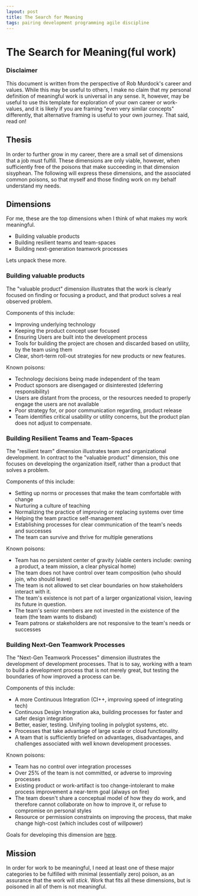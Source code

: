 ```yaml
---
layout: post
title: The Search for Meaning
tags: pairing development programming agile discipline
---
```


# The Search for Meaning(ful work)

### Disclaimer

This document is written from the perspective of Rob Murdock's career and values. While this may be useful to others, I make no claim that my personal definition of meaningful work is universal in any sense. It, however, may be useful to use this template for exploration of your own career or work-values, and it is likely if you are framing "even very similar concepts" differently, that alternative framing is useful to your own journey. That said, read on! 

## Thesis

In order to further grow in my career, there are a small set of dimensions that a job must fulfill. These dimensions are only viable, however, when sufficiently free of the poisons that make succeeding in that dimension sisyphean. The following will express these dimensions, and the associated common poisons, so that myself and those finding work on my behalf understand my needs.

## Dimensions

For me, these are the top dimensions when I think of what makes my work meaningful.

  - Building valuable products
  - Building resilient teams and team-spaces
  - Building next-generation teamwork processes
  
Lets unpack these more.

### Building valuable products

The "valuable product" dimension illustrates that the work is clearly focused on finding or focusing a product, and that product solves a real observed problem.

Components of this include:
  
  - Improving underlying technology
  - Keeping the product concept user focused
  - Ensuring Users are built into the development process
  - Tools for building the project are chosen and discarded based on utility, by the team using them
  - Clear, short-term roll-out strategies for new products or new features. 

Known poisons:

  - Technology decisions being made independent of the team
  - Product sponsors are disengaged or disinterested (deferring responsibility)
  - Users are distant from the process, or the resources needed to properly engage the users are not available
  - Poor strategy for, or poor communication regarding, product release
  - Team identifies critical usability or utility concerns, but the product plan does not adjust to compensate.
   

### Building Resilient Teams and Team-Spaces

The "resilient team" dimension illustrates team and organizational development. In contract to the "valuable product" dimension, this one focuses on developing the organization itself, rather than a product that solves a problem.

Components of this include:

  - Setting up norms or processes that make the team comfortable with change
  - Nurturing a culture of teaching
  - Normalizing the practice of improving or replacing systems over time
  - Helping the team practice self-management
  - Establishing processes for clear communication of the team's needs and successes
  - The team can survive and thrive for multiple generations
  
Known poisons:

  - Team has no persistent center of gravity (viable centers include: owning a product, a team mission, a clear physical home)
  - The team does not have control over team composition (who should join, who should leave)
  - The team is not allowed to set clear boundaries on how stakeholders interact with it.
  - The team's existence is not part of a larger organizational vision, leaving its future in question.
  - The team's senior members are not invested in the existence of the team (the team wants to disband)
  - Team patrons or stakeholders are not responsive to the team's needs or successes

### Building Next-Gen Teamwork Processes

The "Next-Gen Teamwork Processes" dimension illustrates the development of development processes. That is to say, working with a team to build a development process that is not merely great, but testing the boundaries of how improved a process can be.

Components of this include:

  - A more Continuous Integration (CI++, improving speed of integrating tech)
  - Continuous Design Integration aka, building processes for faster and safer design integration
  - Better, easier, testing. Unifying tooling in polyglot systems, etc.
  - Processes that take advantage of large scale or cloud functionality.
  - A team that is sufficiently briefed on advantages, disadvantages, and challenges associated with well known development processes. 
  
Known poisons:

  - Team has no control over integration processes
  - Over 25% of the team is not committed, or adverse to improving processes
  - Existing product or work-artifact is too change-intolerant to make process improvement a near-term goal (always on fire)
  - The team doesn't share a conceptual model of how they do work, and therefore cannot collaborate on how to improve it, or refuse to compromise on personal styles
  - Resource or permission constraints on improving the process, that make change high-cost (which includes cost of willpower)
  
Goals for developing this dimension are [here](./NextGenProcessesGoals.md).
  
  ## Mission
  
  In order for work to be meaningful, I need at least one of these major categories to be fulfilled with minimal (essentially zero) poison, as an assurance that the work will *stick*. Work that fits all these dimensions, but is poisoned in all of them is not meaningful.
